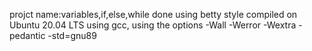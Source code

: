 projct name:variables,if,else,while
done using betty style compiled on Ubuntu 20.04 LTS using gcc, using the options -Wall -Werror -Wextra -pedantic -std=gnu89
